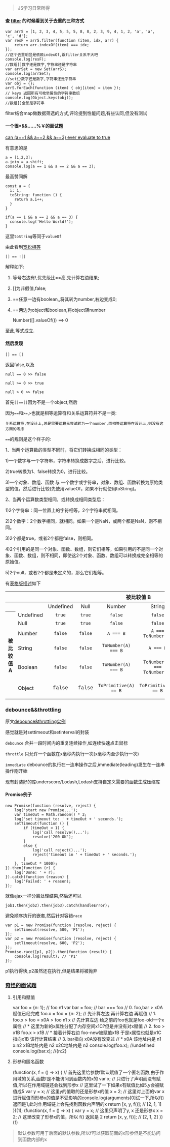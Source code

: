 <blockquote>JS学习日常所得</blockquote>

#### 查 [filter](https://juejin.im/post/5a5f3eaf518825733201a6a7) 的时候看到关于去重的三种方式

    var arrS = [1, 2, 3, 4, 5, 5, 5, 8, 8, 2, 3, 9, 4, 1, 2, 'a', 'a', 'c', 'd'];
    var resF = arrS.filter(function (item, idx, arr) {
        return arr.indexOf(item) === idx;
    });
    //这个去重明显是依赖indexOf,跟filter关系不大吧
    console.log(resF);
    //数组[]数字还是数字,字符串还是字符串
    var arrSet = new Set(arrS);
    console.log(arrSet);
    //set{}数字还是数字,字符串还是字符串
    var obj = {};
    arrS.forEach(function (item) { obj[item] = item });
    // keys 返回所有可枚举属性的字符串数组
    console.log(Object.keys(obj));
    //数组[]全部是字符串

filter结合map做数据筛选的方式,评论提到性能问题,有些认同,但没有测试

#### 一个很*&&……%￥的面试题

[can (a==1 && a==2 && a==3) ever evaluate to true](https://stackoverflow.com/questions/48270127/can-a-1-a-2-a-3-ever-evaluate-to-true)

有意思的是

    a = [1,2,3];
    a.join = a.shift;
    console.log(a == 1 && a == 2 && a == 3);

最高赞同解

    const a = {
      i: 1,
      toString: function () {
        return a.i++;
      }
    }

    if(a == 1 && a == 2 && a == 3) {
      console.log('Hello World!');
    }

这里`toString`等同于`valueOf`

由此看到[宽松相等](https://www.zhihu.com/question/46943112/answer/122096589)

    [] == ![]

解释如下:
1. 等号右边有!,优先级比==高,先计算右边结果;
2. []为非假值,false;
3. ==任意一边有boolean,,将其转为number,右边变成0;
4. ==两边为object和boolean,将object转number

    Number([].valueOf()) ==> 0

至此,等式成立.

#### 然后发现

    [] == []

返回false,以及

    null == 0 >> false

    null >= 0 >> true

    null > 0 >> false

首先`[]==[]`因为不是一个object,然后

因为`==`和`>=`,`>`也就是相等运算符和关系运算符并不是一类:

    关系运算符,在设计上,总是需要运算元尝试转为一个number,而相等运算符在设计上,则没有这方面的考虑

`==`的规则是这个样子的:

1、当两个运算数的类型不同时，将它们转换成相同的类型：

1)一个数字与一个字符串，字符串转换成数字之后，进行比较。

2)true转换为1、false转换为0，进行比较。

3)一个对象、数组、函数 与 一个数字或字符串，对象、数组、函数转换为原始类型的值，然后进行比较(先使用valueOf，如果不行就使用toString)。

2、当两个运算数类型相同，或转换成相同类型后：

1)2个字符串：同一位置上的字符相等，2个字符串就相同。

2)2个数字：2个数字相同，就相同。如果一个是NaN，或两个都是NaN，则不相同。

3)2个都是true，或者2个都是false，则相同。

4)2个引用的是同一个对象、函数、数组，则它们相等，如果引用的不是同一个对象、函数、数组，则不相同，即使这2个对象、函数、数组可以转换成完全相等的原始值。

5)2个null，或者2个都是未定义的，那么它们相等。

有[表格版描述](https://developer.mozilla.org/zh-CN/docs/Web/JavaScript/Equality_comparisons_and_sameness)如下

<table class="standard-table">
 <thead>
  <tr>
   <th scope="row">&nbsp;</th>
   <th colspan="7" style="text-align: center;" scope="col">被比较值 B</th>
  </tr>
 </thead>
 <tbody>
  <tr>
   <th scope="row">&nbsp;</th>
   <td>&nbsp;</td>
   <td style="text-align: center;">Undefined</td>
   <td style="text-align: center;">Null</td>
   <td style="text-align: center;">Number</td>
   <td style="text-align: center;">String</td>
   <td style="text-align: center;">Boolean</td>
   <td style="text-align: center;">Object</td>
  </tr>
  <tr>
   <th colspan="1" rowspan="6" scope="row">被比较值 A</th>
   <td>Undefined</td>
   <td style="text-align: center;"><code>true</code></td>
   <td style="text-align: center;"><code>true</code></td>
   <td style="text-align: center;"><code>false</code></td>
   <td style="text-align: center;"><code>false</code></td>
   <td style="text-align: center;"><code>false</code></td>
   <td style="text-align: center;"><code>IsFalsy(B)</code></td>
  </tr>
  <tr>
   <td>Null</td>
   <td style="text-align: center;"><code>true</code></td>
   <td style="text-align: center;"><code>true</code></td>
   <td style="text-align: center;"><code>false</code></td>
   <td style="text-align: center;"><code>false</code></td>
   <td style="text-align: center;"><code>false</code></td>
   <td style="text-align: center;"><code>IsFalsy(B)</code></td>
  </tr>
  <tr>
   <td>Number</td>
   <td style="text-align: center;"><code>false</code></td>
   <td style="text-align: center;"><code>false</code></td>
   <td style="text-align: center;"><code>A === B</code></td>
   <td style="text-align: center;"><code>A === ToNumber(B)</code></td>
   <td style="text-align: center;"><code>A=== ToNumber(B) </code></td>
   <td style="text-align: center;"><code>A=== ToPrimitive(B)&nbsp;</code></td>
  </tr>
  <tr>
   <td>String</td>
   <td style="text-align: center;"><code>false</code></td>
   <td style="text-align: center;"><code>false</code></td>
   <td style="text-align: center;"><code>ToNumber(A) === B</code></td>
   <td style="text-align: center;"><code>A === B</code></td>
   <td style="text-align: center;"><code>ToNumber(A) === ToNumber(B)</code></td>
   <td style="text-align: center;"><code>ToPrimitive(B) == A</code></td>
  </tr>
  <tr>
   <td>Boolean</td>
   <td style="text-align: center;"><code>false</code></td>
   <td style="text-align: center;"><code>false</code></td>
   <td style="text-align: center;"><code>ToNumber(A) === B</code></td>
   <td style="text-align: center;"><code>ToNumber(A) === ToNumber(B)</code></td>
   <td style="text-align: center;"><code>A === B</code></td>
   <td style="text-align: center;">ToNumber(A) == ToPrimitive(B)</td>
  </tr>
  <tr>
   <td>Object</td>
   <td style="text-align: center;"><font face="Consolas, Liberation Mono, Courier, monospace">false</font></td>
   <td style="text-align: center;"><font face="Consolas, Liberation Mono, Courier, monospace">false</font></td>
   <td style="text-align: center;"><code>ToPrimitive(A) == B</code></td>
   <td style="text-align: center;"><code>ToPrimitive(A) == B</code></td>
   <td style="text-align: center;">ToPrimitive(A) == ToNumber(B)</td>
   <td style="text-align: center;">
    <p><code>A === B</code></p>
   </td>
  </tr>
 </tbody>
</table>


### debounce&&throttling

原文[debounce&throttling实例](http://www.css88.com/archives/7010)

感觉就是对settimeout和setinterval的封装

`debounce` 合并一段时间内的重复连续操作,如连续快速点击鼠标

`throttle` 只允许一个函数在x毫秒内执行一次(x毫秒内至少执行一次)

`immediate` debounce的执行在一连串操作之后,immediate(leading)发生在一连串操作刚开始

现有封装好的库underscore/Lodash,Lodash支持自定义需要的函数生成压缩库


#### Promise例子

    new Promise(function (resolve, reject) {
        log('start new Promise...');
        var timeOut = Math.random() * 2;
        log('set timeout to: ' + timeOut + ' seconds.');
        setTimeout(function () {
            if (timeOut < 1) {
                log('call resolve()...');
                resolve('200 OK');
            }
            else {
                log('call reject()...');
                reject('timeout in ' + timeOut + ' seconds.');
            }
        }, timeOut * 1000);
    }).then(function (r) {
        log('Done: ' + r);
    }).catch(function (reason) {
        log('Failed: ' + reason);
    });

就像ajax一样分离处理结果,然后还可以

    job1.then(job2).then(job3).catch(handleError);

避免顺序执行的嵌套,然后针对容错`race`

    var p1 = new Promise(function (resolve, reject) {
        setTimeout(resolve, 500, 'P1');
    });
    var p2 = new Promise(function (resolve, reject) {
        setTimeout(resolve, 600, 'P2');
    });
    Promise.race([p1, p2]).then(function (result) {
        console.log(result); // 'P1'
    });

p1执行得快,p2虽然还在执行,但是结果将被抛弃

### [奇怪的面试题](https://www.liayal.com/article/5abde53da6cf4e67bc05c9ea)

1. 引用和赋值

    var foo = {n: 1}; // foo n1
    var bar = foo;  // bar === foo
    // 0. foo,bar > x0A 赋值已经完成
    foo.x = foo = {n: 2};
    // 先计算左边 再计算右边 再赋值
    // 1. foo.x > foo = x0A > foo n1 x
    // 先计算左边 给之前的foo也就是foo-old一个x属性
    // * 这里为新的x属性分配了内存空间x1C?但是并没有对x赋值
    // 2. foo > x1B foo.x > x1B
    // * 接着计算右边 foo-new被赋值x1B 于是x属性也就是x1C指向x1B 该行计算结束
    // 3. bar指向 x0A没有改变过
    // * x0A 该地址内是 n1 x:n2 x1B地址内是 n2 x2C地址内是 n2
    console.log(foo.x);  //undefined
    console.log(bar.x);  //{n:2}

2. 形参和匿名函数

    (function(x, f = () => x) { 
    // 首先这里给参数f默认赋值了一个匿名函数,由于作用域的关系,函数f是不能访问到函数内的x的
        var x;
        // 只进行了声明而没有赋值,所以在作用域链还会找到形参x
        // 这里试了一下如果x有赋值比如5,y会被赋值成5
        var y = x; // 这里y的值取的还是形参x的值
        x = 2; 
        // 这里对上面的var x进行赋值而形参x的值是不受影响的console.log(arguments[0]试一下,所以f()返回是1,此时作用域链上会先找到函数内声明的x
        return [x, y, f()]; // [2, 1, 1]
    })(1);
    (function(x, f = () => x) {
        var y = x; // 这里只声明了y, x 还是形参x
        x = 2; // 这里改变了形参x的值，所以 f() 返回是 2
        return [x, y, f()]; // [2, 1, 2]
    })(1)

> 默认参数可用于后面的默认参数,所以f可以获取前面的x形参但是不能访问到函数内部的x
